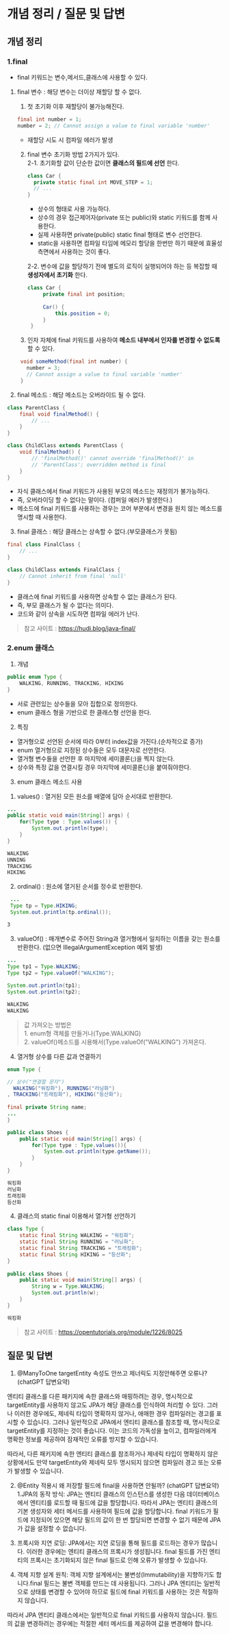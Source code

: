 # 개념 정리 / 질문 및 답변

## 개념 정리

### 1.final
  - final 키워드는 변수,메서드,클래스에 사용할 수 있다.
  1. final 변수 : 해당 변수는 더이상 재할당 할 수 없다.
      1. 첫 초기화 이후 재할당이 불가능해진다.
      ```java
      final int number = 1;
      number = 2; // Cannot assign a value to final variable 'number'
      ```
      - 재할당 시도 시 컴파일 에러가 발생
        
      2. final 변수 초기화 방법 2가지가 있다.<br>
        2-1. 초기화할 값이 단순한 값이면 __클래스의 필드에 선언__ 한다.
  
          ```java
          class Car {
            private static final int MOVE_STEP = 1;
            // ...
          }
          ```
          
          - 상수의 형태로 사용 가능하다.
          - 상수의 경우 접근제어자(private 또는 public)와 static 키워드를 함께 사용한다.
          - 실제 사용하면 private(public) static final 형태로 변수 선언한다.
          - static을 사용하면 컴파일 타임에 메모리 할당을 한번만 하기 때문에 효율성 측면에서 사용하는 것이 좋다.<br>
          
          2-2. 변수에 값을 할당하기 전에 별도의 로직이 실행되어야 하는 등 복잡할 때 __생성자에서 초기화__ 한다.
           ```java
          class Car {
                private final int position;
            
                Car() {
                    this.position = 0;
                }
            }
            ```
     3. 인자 자체에 final 키워드를 사용하여 __메소드 내부에서 인자를 변경할 수 없도록__ 할 수 있다.
     ```java
      void someMethod(final int number) {
        number = 3;
        // Cannot assign a value to final variable 'number'
      }
      ```
           
  2. final 메소드 : 해당 메소드는 오버라이드 될 수 없다.
  ```java
  class ParentClass {
      final void finalMethod() {
          // ...
      }
  }
  
  class ChildClass extends ParentClass {
      void finalMethod() {
          // 'finalMethod()' cannot override 'finalMethod()' in
          // 'ParentClass'; overridden method is final
      }
  }
  ```
  - 자식 클래스에서 final 키워드가 사용된 부모의 메소드는 재정의가 불가능하다. 
  - 즉, 오버라이딩 할 수 없다는 말이다. (컴퍼일 에러가 발생한다.)
  - 메소드에 final 키워드를 사용하는 경우는 코어 부분에서 변경을 원치 않는 메소드를 명시할 때 사용한다.
    
  3. final 클래스 : 해당 클래스는 상속할 수 없다.(부모클래스가 못됨)
  ```java
  final class FinalClass {
      // ...
  }
  
  class ChildClass extends FinalClass {
      // Cannot inherit from final 'null'
  }
  ```
  - 클래스에 final 키워드를 사용하면 상속할 수 없는 클래스가 된다.
  - 즉, 부모 클래스가 될 수 없다는 의미다.
  - 코드와 같이 상속을 시도하면 컴파일 에러가 난다.
    
> 참고 사이트 : https://hudi.blog/java-final/

### 2.enum 클래스
1. 개념
  ```java
  public enum Type {
      WALKING, RUNNING, TRACKING, HIKING
  }
  ```
  - 서로 관련있는 상수들을 모아 집합으로 정의한다.
  - enum 클래스 형을 기반으로 한 클래스형 선언을 한다.
2. 특징
  - 열거형으로 선언된 순서에 따라 0부터 index값을 가진다.(순차적으로 증가)
  - enum 열거형으로 지정된 상수들은 모두 대문자로 선언한다.
  - 열거형 변수들을 선언한 후 마지막에 세미콜론(;)을 찍지 않는다.
  - 상수와 특정 값을 연결시킬 경우 마지막에 세미콜론(;)을 붙여줘야한다.
3. enum 클래스 메소드 사용
 1) values() : 열거된 모든 원소를 배열에 담아 순서대로 반환한다.
  ```java
  ...
  public static void main(String[] args) {
      for(Type type : Type.values()) {
          System.out.println(type);
      }
  }
  ```
  ```txt
  WALKING
  UNNING
  TRACKING
  HIKING
  ```
 2) ordinal() : 원소에 열거된 순서를 정수로 반환한다.
 ```java
  ...
  Type tp = Type.HIKING;       
  System.out.println(tp.ordinal());
  ```
  ```txt
  3
  ```
 3) valueOf() : 매개변수로 주어진 String과 열거형에서 일치하는 이름을 갖는 원소를 반환한다. (없으면 IllegalArgumentException 예외 발생)
```java
...
Type tp1 = Type.WALKING;
Type tp2 = Type.valueOf("WALKING");
 
System.out.println(tp1);
System.out.println(tp2);
```
```txt
WALKING
WALKING
```
> 값 가져오는 방법은<br>1. enum형 객체를 만들거나(Type.WALKING) <br>2. valueOf()메소드를 시용해서(Type.valueOf("WALKING") 가져온다.
4. 열거형 상수를 다른 값과 연결하기
```java
enum Type {

// 상수("연결할 문자")
  WALKING("워킹화"), RUNNING("러닝화")
, TRACKING("트래킹화"), HIKING("등산화");
 
final private String name;
...
}

public class Shoes {
    public static void main(String[] args) {
        for(Type type : Type.values()){
            System.out.println(type.getName());
        }
    }
}
```
```txt
워킹화
러닝화
트래킹화
등산화
```
4. 클래스의 static final 이용해서 열거형 선언하기
```java
class Type {
    static final String WALKING = "워킹화";
    static final String RUNNING = "러닝화";
    static final String TRACKING = "트래킹화";
    static final String HIKING = "등산화";
}
 
public class Shoes {
    public static void main(String[] args) {
        String w = Type.WALKING;
        System.out.println(w);
    }
}
```
```txt
워킹화
```
> 참고 사이트 : https://opentutorials.org/module/1226/8025

## 질문 및 답변

1. @ManyToOne targetEntity 속성도 안쓰고 제너릭도 지정안해주면 오류나?
(chatGPT 답변요약)

엔티티 클래스를 다른 패키지에 속한 클래스와 매핑하려는 경우, 명시적으로 targetEntity를 사용하지 않고도 JPA가 해당 클래스를 인식하여 처리할 수 있다.
그러나 이러한 경우에도, 제네릭 타입이 명확하지 않거나, 애매한 경우 컴파일러는 경고를 표시할 수 있습니다.
그러나 일반적으로 JPA에서 엔티티 클래스를 참조할 때, 명시적으로 targetEntity를 지정하는 것이 좋습니다.
이는 코드의 가독성을 높이고, 컴파일러에게 명확한 정보를 제공하여 잠재적인 오류를 방지할 수 있습니다.

따라서, 다른 패키지에 속한 엔티티 클래스를 참조하거나 제네릭 타입이 명확하지 않은 상황에서도 만약 targetEntity와 제네릭 모두 명시되지 않으면 컴파일러 경고 또는 오류가 발생할 수 있습니다.

2. @Entity  적용시 왜 저장할 필드에 final을 사용하면 안될까?
(chatGPT 답변요약)
1.JPA의 동작 방식:
JPA는 엔티티 클래스의 인스턴스를 생성한 다음 데이터베이스에서 엔티티를 로드할 때 필드에 값을 할당합니다.
따라서 JPA는 엔티티 클래스의 기본 생성자와 세터 메서드를 사용하여 필드에 값을 할당합니다.
final 키워드가 필드에 지정되어 있으면 해당 필드의 값이 한 번 할당되면 변경할 수 없기 때문에 JPA가 값을 설정할 수 없습니다.

2. 프록시와 지연 로딩:
   JPA에서는 지연 로딩을 통해 필드를 로드하는 경우가 많습니다. 이러한 경우에는 엔티티 클래스의 프록시가 생성됩니다.
   final 필드를 가진 엔티티의 프록시는 초기화되지 않은 final 필드로 인해 오류가 발생할 수 있습니다.

3.  객체 지향 설계 원칙:
    객체 지향 설계에서는 불변성(Immutability)을 지향하기도 합니다.final 필드는 불변 객체를 만드는 데 사용됩니다.
    그러나 JPA 엔티티는 일반적으로 상태를 변경할 수 있어야 하므로 필드에 final 키워드를 사용하는 것은 적절하지 않습니다.

따라서 JPA 엔티티 클래스에서는 일반적으로 final 키워드를 사용하지 않습니다. 필드의 값을 변경하려는 경우에는 적절한 세터 메서드를 제공하여 값을 변경해야 합니다.
